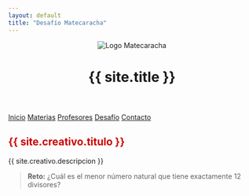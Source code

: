 ```yaml
---
layout: default
title: "Desafío Matecaracha"
---
```


<header>
  <img src="{{ site.logo }}" alt="Logo Matecaracha">
  <h1>{{ site.title }}</h1>
</header>

<nav>
  <a href="https://feijoo230.github.io/matecaracha/">Inicio</a>
  <a href="https://feijoo230.github.io/matecaracha/materias">Materias</a>
  <a href="https://feijoo230.github.io/matecaracha/profesores">Profesores</a>
  <a href="https://feijoo230.github.io/matecaracha/desafio">Desafío</a>
  <a href="https://feijoo230.github.io/matecaracha/contacto">Contacto</a>
</nav>

<section id="desafio">
  <h2 style="color:#c00;">{{ site.creativo.titulo }}</h2>
  <p>{{ site.creativo.descripcion }}</p>
  <blockquote>
    <strong>Reto:</strong> ¿Cuál es el menor número natural que tiene exactamente 12 divisores?
  </blockquote>
</section>
